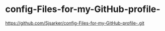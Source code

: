 # config-Files-for-my-GitHub-profile- 
https://github.com/Sjsarker/config-Files-for-my-GitHub-profile-.git
